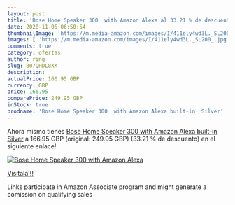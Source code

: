 ```yaml
---
layout: post
title: 'Bose Home Speaker 300  with Amazon Alexa al 33.21 % de descuento'
date: 2020-11-05 06:50:54
thumbnailImage: 'https://m.media-amazon.com/images/I/411ely4wd3L._SL200_.jpg'
images: [ 'https://m.media-amazon.com/images/I/411ely4wd3L._SL200_.jpg' ]
comments: true
category: ofertas
author: ring
slug: B07QHDL8XK
description:
actualPrice: 166.95 GBP
currency: GBP
price: 166.95
comparePrice: 249.95 GBP
inStock: true
prodname: 'Bose Home Speaker 300  with Amazon Alexa built-in  Silver'
---
```


Ahora mismo tienes [Bose Home Speaker 300  with Amazon Alexa built-in  Silver](https://www.amazon.co.uk/dp/B07QHDL8XK/?tag=tolees0a-21) a 166.95 GBP (original: 249.95 GBP) (33.21 %  de descuento) en el siguiente enlace!

[![Bose Home Speaker 300  with Amazon Alexa](https://m.media-amazon.com/images/I/411ely4wd3L._SL200_.jpg)](https://www.amazon.co.uk/dp/B07QHDL8XK/?tag=tolees0a-21)

[Visítala!!!](https://www.amazon.co.uk/dp/B07QHDL8XK/?tag=tolees0a-21)

Links participate in Amazon Associate program and might generate a comission on qualifying sales
